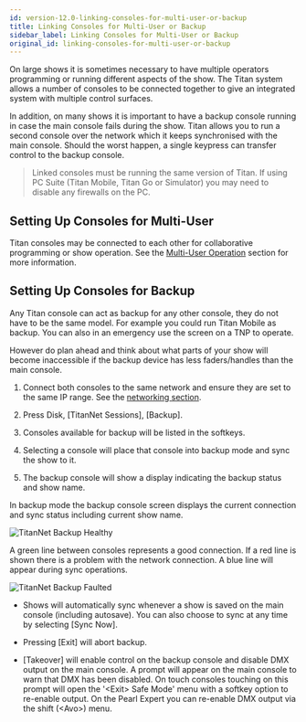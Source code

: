 ```yaml
---
id: version-12.0-linking-consoles-for-multi-user-or-backup
title: Linking Consoles for Multi-User or Backup
sidebar_label: Linking Consoles for Multi-User or Backup
original_id: linking-consoles-for-multi-user-or-backup
---
```


On large shows it is sometimes necessary to have multiple operators
programming or running different aspects of the show. The Titan system
allows a number of consoles to be connected together to give an
integrated system with multiple control surfaces.

In addition, on many shows it is important to have a backup console
running in case the main console fails during the show. Titan allows you
to run a second console over the network which it keeps synchronised
with the main console. Should the worst happen, a single keypress can
transfer control to the backup console.

> Linked consoles must be running the same version of Titan. If using PC Suite (Titan Mobile, Titan Go or Simulator) you may need to disable any firewalls on the PC.

Setting Up Consoles for Multi-User
----------------------------------

Titan consoles may be connected to each other for collaborative
programming or show operation. See the [Multi-User Operation](../titan-basics/multi-user-operation.md) section for more information.

Setting Up Consoles for Backup
------------------------------

Any Titan console can act as backup for any other console, they do not
have to be the same model. For example you could run Titan Mobile as
backup. You can also in an emergency use the screen on a TNP to operate.

However do plan ahead and think about what parts of your show will
become inaccessible if the backup device has less faders/handles than
the main console.

1. Connect both consoles to the same network and ensure they are set to
the same IP range. See the [networking section](../networking.md).

2. Press Disk, \[TitanNet Sessions\], \[Backup\].

3. Consoles available for backup will be listed in the softkeys.

4. Selecting a console will place that console into backup mode and
sync the show to it.

5. The backup console will show a display indicating the backup status
and show name.

In backup mode the backup console screen displays the current connection
and sync status including current show name.

![TitanNet Backup Healthy](/docs/images/image307.png)

A green line between consoles represents a
good connection. If a red line is shown there is a problem with the
network connection. A blue line will appear during sync operations.

![TitanNet Backup Faulted](/docs/images/image308.png)

-   Shows will automatically sync whenever a show is saved on the main
    console (including autosave). You can also choose to sync at any
    time by selecting \[Sync Now\].

-   Pressing \[Exit\] will abort backup.

-   \[Takeover\] will enable control on the backup console and disable
    DMX output on the main console. A prompt will appear on the main
    console to warn that DMX has been disabled. On touch consoles
    touching on this prompt will open the \'\<Exit\> Safe Mode\' menu
    with a softkey option to re-enable output. On the Pearl Expert you
    can re-enable DMX output via the shift (\<Avo\>) menu.
